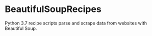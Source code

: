 # BeautifulSoupRecipes
Python 3.7 recipe scripts parse and scrape data from websites with Beautiful Soup. 
